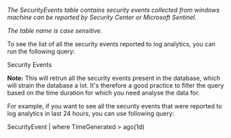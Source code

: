 <p> <i> The SecurityEvents table contains security events collected from windows machine can be reported by Security Center or Microsoft Sentinel.</i> </p>

*The table name is case sensitive.*

To see the list of all the security events reported to log analytics, you can run the following query:
<p> 
  Security Events
</p>

**Note:** This will retrun all the security events present in the database, which will strain the database a lot. It's therefore a good practice to filter the query based on the time duration for which you need analyse the data for. 

For example, if you want to see all the security events that were reported to log analytics in last 24 hours, you can use following query:

<p> 
 SecurityEvent
| where TimeGenerated > ago(1d)
</p>
